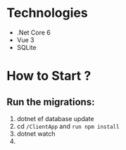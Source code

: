 # Technologies
- .Net Core 6
- Vue 3
- SQLite

# How to Start ?

## Run the migrations:
1. dotnet ef database update
2. cd `/ClientApp` and `run npm install`
3. dotnet watch
4. 